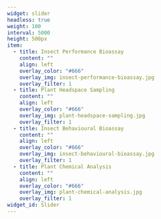```yaml
---
widget: slider
headless: true
weight: 100
interval: 5000
height: 500px
item:
  - title: Insect Performance Bioassay
    content: ""
    align: left
    overlay_color: "#666"
    overlay_img: insect-performance-bioassay.jpg
    overlay_filter: 1
  - title: Plant Headspace Sampling
    content: ""
    align: left
    overlay_color: "#666"
    overlay_img: plant-headspace-sampling.jpg
    overlay_filter: 1
  - title: Insect Behavioural Bioassay
    content: ""
    align: left
    overlay_color: "#666"
    overlay_img: insect-behavioural-bioassay.jpg
    overlay_filter: 1
  - title: Plant Chemical Analysis
    content: ""
    align: left
    overlay_color: "#666"
    overlay_img: plant-chemical-analysis.jpg
    overlay_filter: 1
widget_id: Slider
---
```

